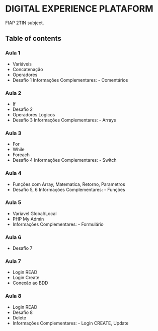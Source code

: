 # DIGITAL EXPERIENCE PLATAFORM
FIAP 2TIN subject.

## Table of contents

### Aula 1
- Variáveis
- Concatenação
- Operadores
- Desafio 1 
Informações Complementares: - Comentários

### Aula 2
- If
- Desafio 2
- Operadores Logicos
- Desafio 3 
Informações Complementares: - Arrays

### Aula 3
- For
- While
- Foreach
- Desafio 4
Informações Complementares: - Switch

### Aula 4
- Funções com Array, Matematica, Retorno, Parametros
- Desafio 5, 6 
Informações Complementares: - Funções

### Aula 5
- Variavel Global/Local
- PHP My Admin 
- Informações Complementares: - Formulário

### Aula 6
- Desafio 7

### Aula 7
- Login READ 
- Login Create
- Conexão ao BDD 

### Aula 8
- Login READ 
- Desafio 8
- Delete
- Informações Complementares: - Login CREATE, Update
